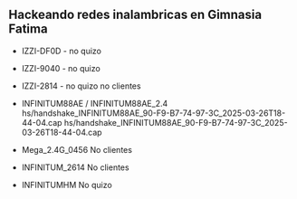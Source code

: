 ## Hackeando redes inalambricas en Gimnasia Fatima

- IZZI-DF0D  - no quizo
- IZZI-9040  - no quizo
- IZZI-2814  - no quizo
no clientes

- INFINITUM88AE /  INFINITUM88AE_2.4
hs/handshake_INFINITUM88AE_90-F9-B7-74-97-3C_2025-03-26T18-44-04.cap 
hs/handshake_INFINITUM88AE_90-F9-B7-74-97-3C_2025-03-26T18-44-04.cap



- Mega_2.4G_0456
No clientes

- INFINITUM_2614 
No clientes

- INFINITUMHM
No quizo